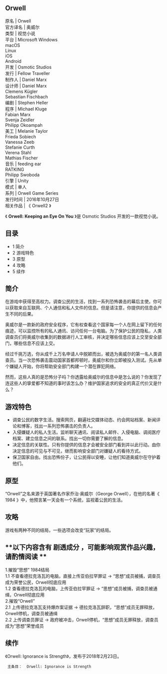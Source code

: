Orwell  
---  
原名  |  Orwell   
官方译名  |  奥威尔   
类型  |  视觉小说   
平台  |  Microsoft Windows    
macOS  
Linux  
iOS  
Android  
开发  |  Osmotic Studios   
发行  |  Fellow Traveller   
制作人  |  Daniel Marx   
设计师  |  Daniel Marx   
Clemens Kügler  
Sebastian Fischbach  
编剧  |  Stephen Heller   
程序  |  Michael Kluge   
Fabian Marx  
Svenja Zeidler  
Philipp Okoampah  
美工  |  Melanie Taylor   
Frieda Sobiech  
Vanessa Zeeb  
Stefanie Curth  
Verena Stahl  
Mathias Fischer  
音乐  |  feeding ear   
RATKING  
Philipp Swoboda  
引擎  |  Unity   
模式  |  单人   
系列  |  Orwell Game Series   
发行时间  |  2016年10月27日   
相关作品  |  《  Orwell2  》   
  
《 **Orwell: Keeping an Eye On You** 》是  Osmotic Studios  开发的一款视觉小说。

##  目录

  * 1  简介 
  * 2  游戏特色 
  * 3  原型 
  * 4  攻略 
  * 5  续作 

##  简介

在游戏中获得至高权力。调查公民的生活，找到一系列恐怖袭击的幕后主使。你可以获取来自互联网、个人通信和私人文件的信息。但是请注意，你提供的信息会产生不同的后果。

奥威尔是一款新的政府安全程序，它有权查看这个国家每一个人在网上留下的任何痕迹，可以监控所有的私人通讯、访问任何一台电脑。为了保护公民的隐私，人类调查员们将奥威尔收集到的数据进行人工审核，并决定哪些信息应该上交至安全部门，哪些信息不应该上交。

经过千挑万选，你从成千上万名申请人中脱颖而出，被选为奥威尔的第一名人类调查员。当一次恐怖袭击震动国家首都邦顿时，奥威尔和你立即被投入测试。先从单个嫌疑人开始，你将帮助安全部门构建一个潜在罪犯网络。

然而，这些人真的是恐怖分子吗？你透露给奥威尔的信息中是怎么说的？你发现了连这些人的挚爱都不知道的事时该怎么办？维护国家追求的安全的真正代价又是什么？

##  游戏特色

  * 调查公民的数字生活。搜索网页，翻遍社交媒体动态、约会网站档案、新闻评论和博客，找出一系列恐怖袭击的负责人。 
  * 入侵嫌疑人的私人生活。监听聊天通讯、阅读私人邮件、入侵电脑、调阅医疗档案、建立信息之间的联系。找出一切你需要了解的信息。 
  * 决定信息的关联性。只有你提供的信息才会被安全部门看到并以此行动。由你决定信息的可见与不可见，继而影响安全部门对嫌疑人的看待方式。 
  * 保卫国家自由。找出恐怖份子，让公民得以安睡，让他们知道奥威尔在守护着他们。 

##  原型

“Orwell”之名来源于英国著名作家乔治·奥威尔（George Orwell），在他的名著《  1984
》中，他预言某一天会有一个系统，监视着公民的生活。

##  攻略

游戏有两种不同的结局，一些选项会改变“玩家”的结局。

**以下内容含有 剧透成分  ，可能影响观赏作品兴趣，请酌情阅读 **  
---  
1.摧毁“思想”  1984结局  
1.1 不查看德拉克洛瓦的电脑，直接上传亚伯拉罕罪证 → “思想”成员被捕，调查员成为荣誉公民，Orwell彻底应用  
1.2 查看德拉克洛瓦的电脑，上传亚伯拉罕罪证 → “思想”成员被捕，调查员被通缉，Orwell彻底应用  
2.摧毁“Orwell”  
2.1 上传德拉克洛瓦支持爆炸案证据 → 德拉克洛瓦辞职，“思想”成员无罪释放，Orwell停机，调查员被通缉  
2.2 上传调查员罪证 → 政府被冲击，Orwell停机，“思想”成员无罪释放，调查员成为“思想”荣誉成员  
  
  
##  续作

《Orwell: Ignorance is Strength》，发布于2018年2月23日。

     主条目：  Orwell: Ignorance is Strength 

